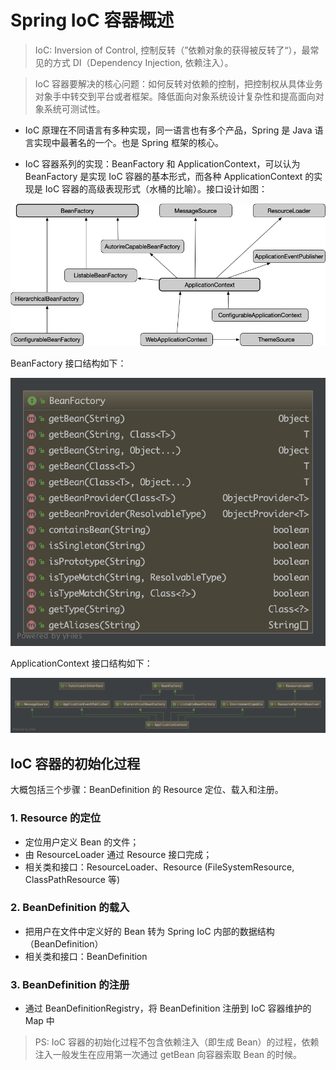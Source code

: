 #  Spring IoC 容器概述

> IoC: Inversion of Control, 控制反转（”依赖对象的获得被反转了“），最常见的方式 DI（Dependency Injection, 依赖注入）。

>IoC 容器要解决的核心问题：如何反转对依赖的控制，把控制权从具体业务对象手中转交到平台或者框架。降低面向对象系统设计复杂性和提高面向对象系统可测试性。

- IoC 原理在不同语言有多种实现，同一语言也有多个产品，Spring 是 Java 语言实现中最著名的一个。也是 Spring 框架的核心。

- IoC 容器系列的实现：BeanFactory 和 ApplicationContext，可以认为 BeanFactory 是实现 IoC 容器的基本形式，而各种 ApplicationContext 的实现是 IoC 容器的高级表现形式（水桶的比喻）。接口设计如图：

![IoC](https://github.com/JiaoXR/Reading-Notes/blob/master/pics/Spring/IoC.png)

BeanFactory 接口结构如下：

![BeanFactory](https://github.com/JiaoXR/Reading-Notes/blob/master/pics/Spring/BeanFactory.png)

ApplicationContext 接口结构如下：

![ApplicationContext](https://github.com/JiaoXR/Reading-Notes/blob/master/pics/Spring/ApplicationContext.png)



##  IoC 容器的初始化过程

大概包括三个步骤：BeanDefinition 的 Resource 定位、载入和注册。

###  1. Resource 的定位

- 定位用户定义 Bean 的文件；
- 由 ResourceLoader 通过 Resource 接口完成；
- 相关类和接口：ResourceLoader、Resource (FileSystemResource, ClassPathResource 等)

###  2. BeanDefinition 的载入

- 把用户在文件中定义好的 Bean 转为 Spring IoC 内部的数据结构（BeanDefinition）
- 相关类和接口：BeanDefinition

###  3. BeanDefinition 的注册

- 通过 BeanDefinitionRegistry，将 BeanDefinition 注册到 IoC 容器维护的 Map 中



> PS: IoC 容器的初始化过程不包含依赖注入（即生成 Bean）的过程，依赖注入一般发生在应用第一次通过 getBean 向容器索取 Bean 的时候。

